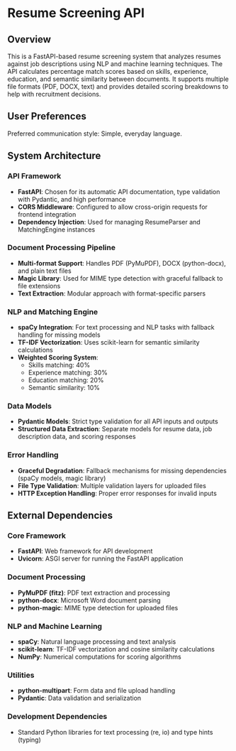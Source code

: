 # Resume Screening API

## Overview

This is a FastAPI-based resume screening system that analyzes resumes against job descriptions using NLP and machine learning techniques. The API calculates percentage match scores based on skills, experience, education, and semantic similarity between documents. It supports multiple file formats (PDF, DOCX, text) and provides detailed scoring breakdowns to help with recruitment decisions.

## User Preferences

Preferred communication style: Simple, everyday language.

## System Architecture

### API Framework
- **FastAPI**: Chosen for its automatic API documentation, type validation with Pydantic, and high performance
- **CORS Middleware**: Configured to allow cross-origin requests for frontend integration
- **Dependency Injection**: Used for managing ResumeParser and MatchingEngine instances

### Document Processing Pipeline
- **Multi-format Support**: Handles PDF (PyMuPDF), DOCX (python-docx), and plain text files
- **Magic Library**: Used for MIME type detection with graceful fallback to file extensions
- **Text Extraction**: Modular approach with format-specific parsers

### NLP and Matching Engine
- **spaCy Integration**: For text processing and NLP tasks with fallback handling for missing models
- **TF-IDF Vectorization**: Uses scikit-learn for semantic similarity calculations
- **Weighted Scoring System**: 
  - Skills matching: 40%
  - Experience matching: 30%
  - Education matching: 20%
  - Semantic similarity: 10%

### Data Models
- **Pydantic Models**: Strict type validation for all API inputs and outputs
- **Structured Data Extraction**: Separate models for resume data, job description data, and scoring responses

### Error Handling
- **Graceful Degradation**: Fallback mechanisms for missing dependencies (spaCy models, magic library)
- **File Type Validation**: Multiple validation layers for uploaded files
- **HTTP Exception Handling**: Proper error responses for invalid inputs

## External Dependencies

### Core Framework
- **FastAPI**: Web framework for API development
- **Uvicorn**: ASGI server for running the FastAPI application

### Document Processing
- **PyMuPDF (fitz)**: PDF text extraction and processing
- **python-docx**: Microsoft Word document parsing
- **python-magic**: MIME type detection for uploaded files

### NLP and Machine Learning
- **spaCy**: Natural language processing and text analysis
- **scikit-learn**: TF-IDF vectorization and cosine similarity calculations
- **NumPy**: Numerical computations for scoring algorithms

### Utilities
- **python-multipart**: Form data and file upload handling
- **Pydantic**: Data validation and serialization

### Development Dependencies
- Standard Python libraries for text processing (re, io) and type hints (typing)